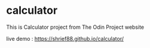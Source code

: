 # calculator

This is Calculator project from The Odin Project website

live demo : https://shrief88.github.io/calculator/